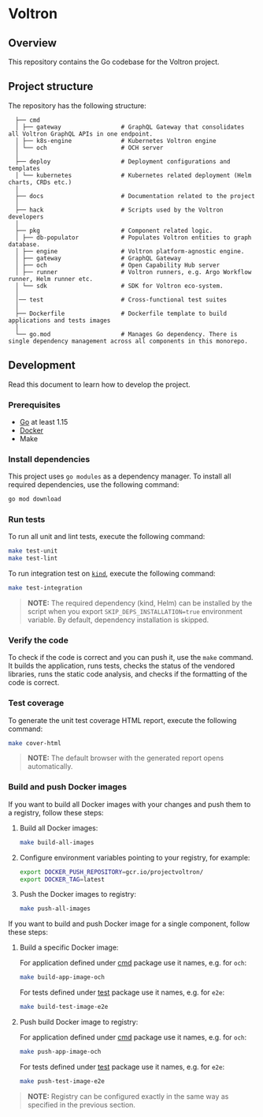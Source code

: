 # Voltron

## Overview

This repository contains the Go codebase for the Voltron project.

## Project structure

The repository has the following structure:

```
  ├── cmd
  │ ├── gateway                 # GraphQL Gateway that consolidates all Voltron GraphQL APIs in one endpoint.
  │ ├── k8s-engine              # Kubernetes Voltron engine
  │ └── och                     # OCH server
  │
  ├── deploy                    # Deployment configurations and templates
  │ └── kubernetes              # Kubernetes related deployment (Helm charts, CRDs etc.)
  │
  ├── docs                      # Documentation related to the project
  │
  ├── hack                      # Scripts used by the Voltron developers
  │
  ├── pkg                       # Component related logic.
  │ ├── db-populator            # Populates Voltron entities to graph database.
  │ ├── engine                  # Voltron platform-agnostic engine.
  │ ├── gateway                 # GraphQL Gateway
  │ ├── och                     # Open Capability Hub server 
  │ ├── runner                  # Voltron runners, e.g. Argo Workflow runner, Helm runner etc.
  │ └── sdk                     # SDK for Voltron eco-system.
  │
  │── test                      # Cross-functional test suites
  │
  ├── Dockerfile                # Dockerfile template to build applications and tests images
  │
  └── go.mod                    # Manages Go dependency. There is single dependency management across all components in this monorepo.
```

## Development

Read this document to learn how to develop the project.

### Prerequisites

* [Go](https://golang.org/dl/) at least 1.15
* [Docker](https://www.docker.com/)
* Make

### Install dependencies

This project uses `go modules` as a dependency manager. To install all required dependencies, use the following command:

```bash
go mod download
```

### Run tests

To run all unit and lint tests, execute the following command:

```bash
make test-unit
make test-lint
```

To run integration test on [`kind`](https://kind.sigs.k8s.io/docs/user/quick-start/), execute the following command:

```bash
make test-integration
```

> **NOTE:** The required dependency (kind, Helm) can be installed by the script when you export `SKIP_DEPS_INSTALLATION=true` environment variable. By default, dependency installation is skipped.  

### Verify the code

To check if the code is correct and you can push it, use the `make` command. It builds the application, runs tests, checks the status of the vendored libraries, runs the static code analysis, and checks if the formatting of the code is correct.

### Test coverage

To generate the unit test coverage HTML report, execute the following command: 

```bash
make cover-html
```

> **NOTE:** The default browser with the generated report opens automatically.

### Build and push Docker images

If you want to build all Docker images with your changes and push them to a registry, follow these steps:

1. Build all Docker images:
    
    ```bash
    make build-all-images 
    ```

2. Configure environment variables pointing to your registry, for example:

    ```bash
    export DOCKER_PUSH_REPOSITORY=gcr.io/projectvoltron/
    export DOCKER_TAG=latest
    ```

3. Push the Docker images to registry:

    ```bash
    make push-all-images
    ```

If you want to build and push Docker image for a single component, follow these steps:

1. Build a specific Docker image:
    
    For application defined under [cmd](./cmd) package use it names, e.g. for `och`:
    ```bash
    make build-app-image-och
    ```

    For tests defined under [test](./test) package use it names, e.g. for `e2e`:
    ```bash
    make build-test-image-e2e
    ```

3. Push build Docker image to registry:

    For application defined under [cmd](./cmd) package use it names, e.g. for `och`:
    ```bash
    make push-app-image-och
    ```

    For tests defined under [test](./test) package use it names, e.g. for `e2e`:
    ```bash
    make push-test-image-e2e
    ```

> **NOTE:** Registry can be configured exactly in the same way as specified in the previous section.
